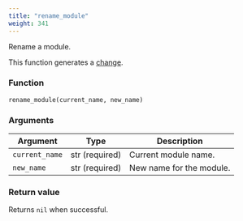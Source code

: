 ```yaml
---
title: "rename_module"
weight: 341
---
```


Rename a module.

This function generates a [change](../../overview/changes).

### Function

`rename_module(current_name, new_name)`

### Arguments

Argument | Type | Description
-------- | ---- | -----------
`current_name` | str (required) | Current module name.
`new_name` | str (required) | New name for the module.

### Return value

Returns `nil` when successful.
